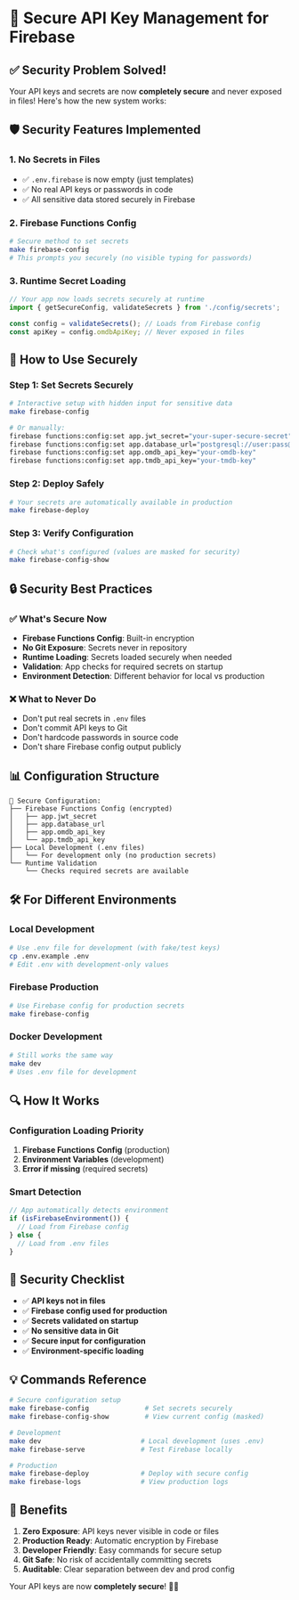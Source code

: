 # 🔐 Secure API Key Management for Firebase

## ✅ Security Problem Solved!

Your API keys and secrets are now **completely secure** and never exposed in files! Here's how the new system works:

## 🛡️ **Security Features Implemented**

### 1. **No Secrets in Files**
- ✅ `.env.firebase` is now empty (just templates)
- ✅ No real API keys or passwords in code
- ✅ All sensitive data stored securely in Firebase

### 2. **Firebase Functions Config**
```bash
# Secure method to set secrets
make firebase-config
# This prompts you securely (no visible typing for passwords)
```

### 3. **Runtime Secret Loading**
```typescript
// Your app now loads secrets securely at runtime
import { getSecureConfig, validateSecrets } from './config/secrets';

const config = validateSecrets(); // Loads from Firebase config
const apiKey = config.omdbApiKey; // Never exposed in files
```

## 🚀 **How to Use Securely**

### **Step 1: Set Secrets Securely**
```bash
# Interactive setup with hidden input for sensitive data
make firebase-config

# Or manually:
firebase functions:config:set app.jwt_secret="your-super-secure-secret"
firebase functions:config:set app.database_url="postgresql://user:pass@host/db"
firebase functions:config:set app.omdb_api_key="your-omdb-key"
firebase functions:config:set app.tmdb_api_key="your-tmdb-key"
```

### **Step 2: Deploy Safely**
```bash
# Your secrets are automatically available in production
make firebase-deploy
```

### **Step 3: Verify Configuration**
```bash
# Check what's configured (values are masked for security)
make firebase-config-show
```

## 🔒 **Security Best Practices**

### ✅ **What's Secure Now**
- **Firebase Functions Config**: Built-in encryption
- **No Git Exposure**: Secrets never in repository
- **Runtime Loading**: Secrets loaded securely when needed
- **Validation**: App checks for required secrets on startup
- **Environment Detection**: Different behavior for local vs production

### ❌ **What to Never Do**
- Don't put real secrets in `.env` files
- Don't commit API keys to Git
- Don't hardcode passwords in source code
- Don't share Firebase config output publicly

## 📊 **Configuration Structure**

```
🔐 Secure Configuration:
├── Firebase Functions Config (encrypted)
│   ├── app.jwt_secret
│   ├── app.database_url  
│   ├── app.omdb_api_key
│   └── app.tmdb_api_key
├── Local Development (.env files)
│   └── For development only (no production secrets)
└── Runtime Validation
    └── Checks required secrets are available
```

## 🛠️ **For Different Environments**

### **Local Development**
```bash
# Use .env file for development (with fake/test keys)
cp .env.example .env
# Edit .env with development-only values
```

### **Firebase Production**
```bash
# Use Firebase config for production secrets
make firebase-config
```

### **Docker Development**
```bash
# Still works the same way
make dev
# Uses .env file for development
```

## 🔍 **How It Works**

### **Configuration Loading Priority**
1. **Firebase Functions Config** (production)
2. **Environment Variables** (development)
3. **Error if missing** (required secrets)

### **Smart Detection**
```typescript
// App automatically detects environment
if (isFirebaseEnvironment()) {
  // Load from Firebase config
} else {
  // Load from .env files
}
```

## 🚨 **Security Checklist**

- ✅ **API keys not in files**
- ✅ **Firebase config used for production**
- ✅ **Secrets validated on startup**
- ✅ **No sensitive data in Git**
- ✅ **Secure input for configuration**
- ✅ **Environment-specific loading**

## 💡 **Commands Reference**

```bash
# Secure configuration setup
make firebase-config              # Set secrets securely
make firebase-config-show         # View current config (masked)

# Development
make dev                         # Local development (uses .env)
make firebase-serve              # Test Firebase locally

# Production
make firebase-deploy             # Deploy with secure config
make firebase-logs               # View production logs
```

## 🎯 **Benefits**

1. **Zero Exposure**: API keys never visible in code or files
2. **Production Ready**: Automatic encryption by Firebase
3. **Developer Friendly**: Easy commands for secure setup
4. **Git Safe**: No risk of accidentally committing secrets
5. **Auditable**: Clear separation between dev and prod config

Your API keys are now **completely secure**! 🔐✨
